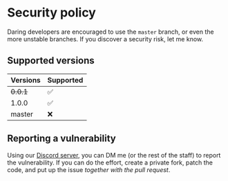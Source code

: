 # Security policy

Daring developers are encouraged to use the `master` branch, or even the more unstable branches. If you discover a security risk, let me know.

## Supported versions

| Versions   | Supported           |
|------------|---------------------|
| ~~0.0.1~~  | :white_check_mark:  |
| 1.0.0      | :white_check_mark:  |
| master     | :x:                 |


## Reporting a vulnerability

Using our [Discord server](README.md#getting-in-touch), you can DM me (or the rest of the staff) to report the vulnerability. If you can do the effort, create a private fork, patch the code, and put up the issue *together with the pull request*.
